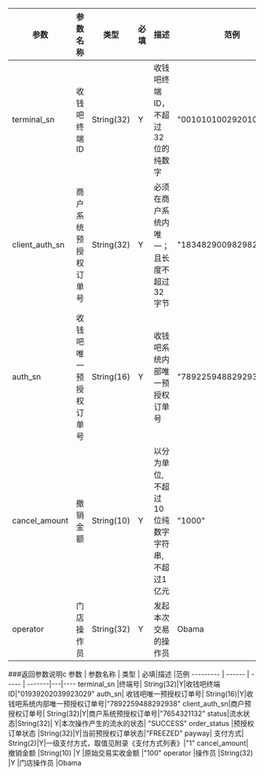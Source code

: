 参数 | 参数名称 | 类型 | 必填|描述 |范例
--------- | ------ | ----- | -------|---|-------------------
terminal_sn | 收钱吧终端ID |String(32)|Y|收钱吧终端ID，不超过32位的纯数字|"00101010029201012912"
client_auth_sn |商户系统预授权订单号  | String(32)|Y | 必须在商户系统内唯一；且长度不超过32字节|"18348290098298292838"
auth_sn| 收钱吧唯一预授权订单号|   String(16)|Y|收钱吧系统内部唯一预授权订单号|"7892259488292938"
cancel_amount | 撤销金额 |String(10) |Y |以分为单位,不超过10位纯数字字符串,不超过1亿元 |"1000"
operator |门店操作员  |String(32) |Y|发起本次交易的操作员 | Obama
###返回参数说明c
参数 | 参数名称 | 类型 | 必填|描述 |范例
--------- | ------ | ----- | -------|---|----
terminal_sn |终端号|   String(32)|Y|收钱吧终端ID|"01939202039923029"
auth_sn| 收钱吧唯一预授权订单号|   String(16)|Y|收钱吧系统内部唯一预授权订单号|"7892259488292938"
client_auth_sn|商户预授权订单号|    String(32)|Y|商户系统预授权订单号|"7654321132"
status|流水状态|String(32)| Y|本次操作产生的流水的状态| "SUCCESS"
order_status    |预授权订单状态   |String(32)|Y|当前预授权订单状态|"FREEZED"
payway| 支付方式|   String(2)|Y|一级支付方式，取值见附录《支付方式列表》|"1"
cancel_amount| 撤销金额 |String(10) |Y |原始交易实收金额 |"100"
operator    |操作员    |String(32) |Y  |门店操作员  |Obama